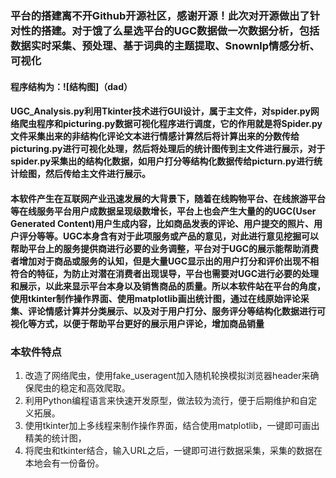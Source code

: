 ### 平台的搭建离不开Github开源社区，感谢开源！此次对开源做出了针对性的搭建。对于饿了么星选平台的UGC数据做一次数据分析，包括数据实时采集、预处理、基于词典的主题提取、Snownlp情感分析、可视化
#### 程序结构为：![结构图]（dad）
####  UGC_Analysis.py利用Tkinter技术进行GUI设计，属于主文件，对spider.py网络爬虫程序和picturing.py数据可视化程序进行调度，它的作用就是将Spider.py文件采集出来的非结构化评论文本进行情感计算然后将计算出来的分数传给picturing.py进行可视化处理，然后将处理后的统计图传到主文件进行展示，对于spider.py采集出的结构化数据，如用户打分等结构化数据传给picturn.py进行统计绘图，然后传给主文件进行展示。
#### 本软件产生在互联网产业迅速发展的大背景下，随着在线购物平台、在线旅游平台等在线服务平台用户成数据呈现级数增长，平台上也会产生大量的的UGC(User Generated Content)用户生成内容，比如商品发表的评论、用户提交的照片、用户评分等等。UGC本身含有对于此项服务或产品的意见，对此进行意见挖掘可以帮助平台上的服务提供商进行必要的业务调整，平台对于UGC的展示能帮助消费者增加对于商品或服务的认知，但是大量UGC显示出的用户打分和评价出现不相符合的特征，为防止对潜在消费者出现误导，平台也需要对UGC进行必要的处理和展示，以此来显示平台本身以及销售商品的质量。所以本软件站在平台的角度，使用tkinter制作操作界面、使用matplotlib画出统计图，通过在线原始评论采集、评论情感计算并分类展示、以及对于用户打分、服务评分等结构化数据进行可视化等方式，以便于帮助平台更好的展示用户评论，增加商品销量
### 本软件特点
1. 	改造了网络爬虫，使用fake_useragent加入随机轮换模拟浏览器header来确保爬虫的稳定和高效爬取。
2. 	利用Python编程语言来快速开发原型，做法较为流行，便于后期维护和自定义拓展。
3.	使用tkinter加上多线程来制作操作界面，结合使用matplotlib，一键即可画出精美的统计图，
4.	将爬虫和tkinter结合，输入URL之后，一键即可进行数据采集，采集的数据在本地会有一份备份。
